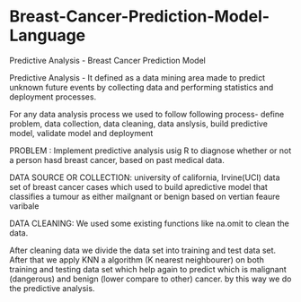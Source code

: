 # Breast-Cancer-Prediction-Model-Language
Predictive Analysis - Breast Cancer Prediction Model 

Predictive Analysis - It defined as a data mining area made to predict unknown future events by collecting data and performing statistics and deployment processes.

For any data analysis process we used to follow following process- 
define problem, data collection, data cleaning, data anslysis, build predictive model, validate model and deployment

PROBLEM : Implement predictive analysis usig R to diagnose whether or not a person hasd breast cancer, based on past medical data.

DATA SOURCE OR COLLECTION: university of california, Irvine(UCI) data set of breast cancer cases which used to build apredictive model that classifies a tumour as either mailgnant or benign based on vertian feaure varibale

DATA CLEANING: We used some existing functions like na.omit to clean the data.

After cleaning data we divide the data set into training and test data set. After that we apply KNN a algorithm (K nearest neighbourer) on both training and testing data set which help again to predict which is malignant (dangerous) and benign (lower compare to other) cancer. by this way we do the predictive analysis.  

